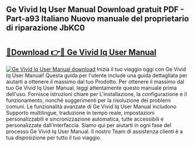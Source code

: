 ## Ge Vivid Iq User Manual Download gratuit PDF - Part-a93 Italiano Nuovo manuale del proprietario di riparazione JbKC0

# <h2><a href="http://dfdhav.blite.top/?on=Ge+Vivid+Iq+User+Manual">🔗Download 👉🔴 Ge Vivid Iq User Manual</a></h2>

[![Ge Vivid Iq User Manual download](https://i.imgur.com/lujVjoI.png)](http://dfdhav.blite.top/?on=Ge+Vivid+Iq+User+Manual)
Inizia il tuo viaggio oggi con Ge Vivid Iq User Manual! Questa guida per l'utente include una guida dettagliata per aiutarti a ottenere il massimo dal tuo Prodotto. Per ottenere il massimo dal tuo Ge Vivid Iq User Manual, leggi attentamente questo manuale prima dell'uso. Fornisce istruzioni chiare per L'installazione, la configurazione e il funzionamento, nonché suggerimenti per la risoluzione dei problemi comuni. Le funzionalità avanzate di Ge Vivid Iq User Manual includono Supporto multilingue, traduzione in tempo reale, impostazioni personalizzabili e sincronizzazione automatica, tutte accessibili e personalizzate dall'interfaccia. Siamo qui per aiutarti in ogni fase del processo Ge Vivid Iq User Manual. Il nostro Team di assistenza clienti è a tua disposizione per tutto il tuo viaggio.
